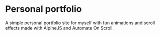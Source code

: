 # Personal portfolio

A simple personal portfolio site for myself with fun animations and scroll effects made with AlpineJS and Automate On Scroll.
